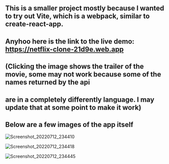 ## This is a smaller project mostly because I wanted to try out Vite, which is a webpack, similar to create-react-app. 
## Anyhoo here is the link to the live demo: https://netflix-clone-21d9e.web.app
## (Clicking the image shows the trailer of the movie, some may not work because some of the names returned by the api 
## are in a completely differently language. I may update that at some point to make it work)
## Below are a few images of the app itself

![Screenshot_20220712_234410](https://user-images.githubusercontent.com/79002760/178566951-fff1bcc3-f0da-400c-b510-74278a3864e5.png)

![Screenshot_20220712_234418](https://user-images.githubusercontent.com/79002760/178566976-6e706f88-b76c-41e8-b25a-5c9abadd7619.png)

![Screenshot_20220712_234445](https://user-images.githubusercontent.com/79002760/178566989-87c570a5-8c2c-4b50-882d-2d418d9dc115.png)

